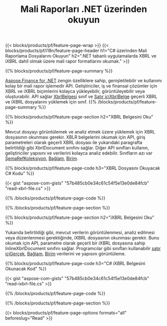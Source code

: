 ﻿---
title: Mali Raporları .NET üzerinden okuyun
url: /tr/net/read/
description:  XBRL ve iXBRL dosyalarındaki mali raporları .NET kitaplığı aracılığıyla okumak için C# kodu.
---
{{< blocks/products/pf/feature-page-wrap >}}
{{< blocks/products/pf/i18n/feature-page-header h1="C# üzerinden Mali Raporlama Dosyalarını Okuyun" h2=".NET tabanlı uygulamalarda XBRL ve iXBRL dahil olmak üzere mali rapor formatlarını okumak." >}}

{{% blocks/products/pf/feature-page-summary %}}

[Aspose.Finance for .NET](https://products.aspose.com/finance/net/) zengin özelliklere sahip, genişletilebilir ve kullanımı kolay bir mali rapor işlemedir API. Geliştiriciler, iş ve finansal çözümler için XBRL ve iXBRL biçimlerini kolayca yükleyebilir, görüntüleyebilir veya oluşturabilir. API sağlar [XbrlBelgesi](https://apireference.aspose.com/finance/net/aspose.finance.xbrl/xbrldocument) sınıf ve  [Satır içiXbrlBelge](https://apireference.aspose.com/finance/net/aspose.finance.xbrl.inline/inlinexbrldocument) geçerli XBRL ve iXBRL dosyalarını yüklemek için sınıf.
{{% /blocks/products/pf/feature-page-summary %}}

{{% blocks/products/pf/feature-page-section h2="XBRL Belgesini Oku" %}}

Mevcut dosyayı görüntülemek ve analiz etmek üzere yüklemek için XBRL dosyasının okunması gerekir. XBLR belgelerini okumak için API, giriş parametreleri olarak geçerli XBRL dosyası ile yukarıdaki paragrafta belirtildiği gibi XbrlDocument sınıfını sağlar. Diğer API sınıfları kullanın, geliştiriciler yapısını ve verilerini kolayca analiz edebilir. Sınıfların azı var [ŞemaRefKoleksiyon](https://apireference.aspose.com/finance/net/aspose.finance.xbrl/schemarefcollection), [Bağlam](https://apireference.aspose.com/finance/net/aspose.finance.xbrl/context), [Birim](https://apireference.aspose.com/finance/net/aspose.finance.xbrl/unit).

{{% blocks/products/pf/feature-page-code h3="XBRL Dosyasını Okuyacak C# Kodu" %}}

{{< gist "aspose-com-gists" "57b485cb0e34c61c54f5e13e0de84fcb" "read-xbrl-file.cs" >}} 

{{% /blocks/products/pf/feature-page-code %}}

{{% /blocks/products/pf/feature-page-section %}}

{{% blocks/products/pf/feature-page-section h2="iXBRL Belgesini Oku" %}}

Yukarıda belirtildiği gibi, mevcut verilerin görüntülenmesi, analiz edilmesi veya düzenlenmesi gerektiğinde, iXBRL dosyasının okunması gerekir. Bunu okumak için API, parametre olarak geçerli bir iXBRL dosyasına sahip InlineXbrlDocument sınıfını sağlar. Programcılar gibi sınıfları kullanabilir [satır içiGerçek](https://apireference.aspose.com/finance/net/aspose.finance.xbrl.inline/inlinefact), [Bağlam](https://apireference.aspose.com/finance/net/aspose.finance.xbrl/context), [Birim](https://apireference.aspose.com/finance/net/aspose.finance.xbrl/unit) verilerini ve yapısını görüntüleme. 

{{% blocks/products/pf/feature-page-code h3="C# iXBRL Belgesini Okunacak Kod" %}}

{{< gist "aspose-com-gists" "57b485cb0e34c61c54f5e13e0de84fcb" "read-ixbrl-file.cs" >}}

{{% /blocks/products/pf/feature-page-code %}}

{{% /blocks/products/pf/feature-page-section %}}

{{< blocks/products/pf/feature-page-options formats="all" beforeslug="Read" >}}
